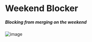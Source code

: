 Weekend Blocker
============

##### Blocking from merging on the weekend

![image](https://user-images.githubusercontent.com/12120325/63247702-5a60df80-c26e-11e9-8cf8-01a0496e17f7.png)
